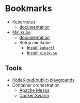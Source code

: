 # Bookmarks

- [Kubernetes](https://kubernetes.io)
    - [documentation](https://kubernetes.io/docs/home/)
- [Minikube](https://minikube.sigs.k8s.io/docs/)
    - [documentation](https://minikube.sigs.k8s.io/docs/)
    - Setup minikube
        - [Install `kubectl`](https://kubernetes.io/docs/tasks/tools/install-kubectl-linux/)
        - [Install `minikube`](https://minikube.sigs.k8s.io/docs/start/?arch=%2Flinux%2Farm64%2Fstable%2Fbinary+download)

## Tools

- [KodeKloud/public-playgrounds](https://kodekloud.com/public-playgrounds)
- Container orchestration
    - [Apache Mesos](https://mesos.apache.org/)
    - [Docker Swarm](https://docs.docker.com/engine/swarm/)
